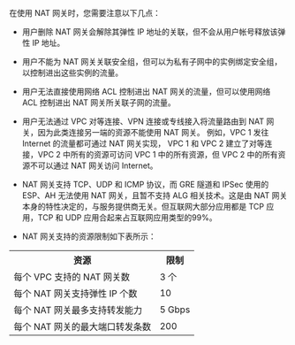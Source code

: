 在使用 NAT 网关时，您需要注意以下几点：
- 用户删除 NAT 网关会解除其弹性 IP 地址的关联，但不会从用户帐号释放该弹性 IP 地址。

- 用户不能为 NAT 网关关联安全组，但可以为私有子网中的实例绑定安全组，以控制进出这些实例的流量。

- 用户无法直接使用网络 ACL 控制进出 NAT 网关的流量，但可以使用网络 ACL 控制进出 NAT 网关所关联子网的流量。

- 用户无法通过 VPC 对等连接、VPN 连接或专线接入将流量路由到 NAT 网关，因为此类连接另一端的资源不能使用 NAT 网关。
例如，VPC 1 发往 Internet 的流量都可通过 NAT 网关实现， VPC 1 和 VPC 2 建立了对等连接，VPC 2 中所有的资源可访问 VPC 1 中的所有资源，但 VPC 2 中的所有资源不可以通过 NAT 网关访问 Internet。

- NAT 网关支持 TCP、UDP 和 ICMP 协议，而 GRE 隧道和 IPSec 使用的 ESP、AH 无法使用 NAT 网关，且暂不支持 ALG 相关技术。这是由 NAT 网关本身的特性决定的，与服务提供商无关。但互联网大部分应用都是 TCP 应用，TCP 和 UDP 应用合起来占互联网应用类型的99%。

- NAT 网关支持的资源限制如下表所示：<!--，您还可以查看 [VPC 其它产品的使用限制](https://cloud.tencent.com/doc/product/215/537)-->
<table>
<tbody>
<tr>
<th >资源</th>
<th >限制</th>
</tr>
<tr>
<td >每个 VPC 支持的 NAT 网关数</td>
<td >3 个</td>
</tr>
<tr>
<td >每个 NAT 网关支持弹性 IP 个数</td>
<td >10</td>
</tr>
<tr>
<td >每个 NAT 网关最多支持转发能力</td>
<td >5 Gbps</td>
</tr>
<tr>
<td >每个 NAT 网关的最大端口转发条数</td>
<td >200</td>
</tr>
</tbody></table>
